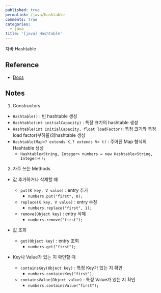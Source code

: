 ```yaml
---
published: true
permalink: /java/hashtable
comments: true
categories:
  - java
title: '[java] Hashtable'
---
```


자바 Hashtable  

## Reference
- [Docs](https://docs.oracle.com/javase/8/docs/api/java/util/Hashtable.html) 


## Notes
1) Constructors 
- `Hashtable()` : 빈 hashtable 생성 
- `Hashtable(int initialCapacity)` : 특정 크기의 hashtable 생성 
- `Hashtable(int initialCapacity, float loadFactor)`: 특정 크기와 특정 load factor(부하율)의hashtable 생성 
- `Hashtable(Map<? extends K,? extends V> t)` : 주어진 Map 형식의 Hashtable 생성 
  - `Hashtable<String, Integer> numbers = new Hashtable<String, Integer>();`
  

2) 자주 쓰는 Methods
  - 값 추가하거나 삭제할 때 
    - `put(K key, V value)` : entry 추가 
      -  `numbers.put("first", 0);` 
    - `replace(K key, V value)` : entry 수정 
      -  `numbers.replace("first", 1);` 
    - `remove(Object key)` : entry 삭제 
      -  `numbers.remove("first");`
    
  - 값 조회 
    - `get(Object key)` : entry 조회 
      -  `numbers.get("first");`
    
  - Key나 Value가 있는 지 확인할 때 
    - `containsKey(Object key)` : 특정 Key가 있는 지 확인 
      -  `numbers.containsKey("first");`
    - `containsValue(Object value)` : 특정 Value가 있는 지 확인 
      - `numbers.containsValue("first");`
